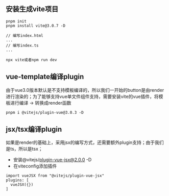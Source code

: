 ## 安装生成vite项目
  ```shell
  pnpm init
  pnpm install vite@3.0.7 -D

  // 编写index.html
  ...
  // 编写index.ts
  ...
  
  npx vite或者npm run dev
  ```

## vue-template编译plugin
  由于vue3.0版本默认是不支持模板编译的，所以我们一开始的button是由render进行渲染的；为了能够支持vue单文件组件支持，需要安装vite的vue插件，将模板进行编译 -> 转换成render函数

  ```shell
  pnpm i @vitejs/plugin-vue@3.0.3 -D
  ```

## jsx/tsx编译plugin

  如果是render的基础上，采用jsx的编写方式，还需要额外plugin支持；由于我们是ts，所以是tsx；

  - 安装@vitejs/plugin-vue-jsx@2.0.0 -D
  - 在viteconfig添加插件

  ```shell
  import vueJSX from "@vitejs/plugin-vue-jsx"
  plugins: [
    vueJSX({})
  ]
  ```